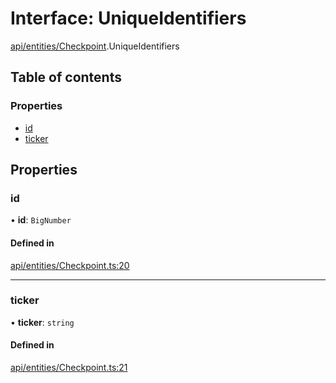 # Interface: UniqueIdentifiers

[api/entities/Checkpoint](../wiki/api.entities.Checkpoint).UniqueIdentifiers

## Table of contents

### Properties

- [id](../wiki/api.entities.Checkpoint.UniqueIdentifiers#id)
- [ticker](../wiki/api.entities.Checkpoint.UniqueIdentifiers#ticker)

## Properties

### id

• **id**: `BigNumber`

#### Defined in

[api/entities/Checkpoint.ts:20](https://github.com/PolymeshAssociation/polymesh-sdk/blob/91c2d2d8/src/api/entities/Checkpoint.ts#L20)

___

### ticker

• **ticker**: `string`

#### Defined in

[api/entities/Checkpoint.ts:21](https://github.com/PolymeshAssociation/polymesh-sdk/blob/91c2d2d8/src/api/entities/Checkpoint.ts#L21)
